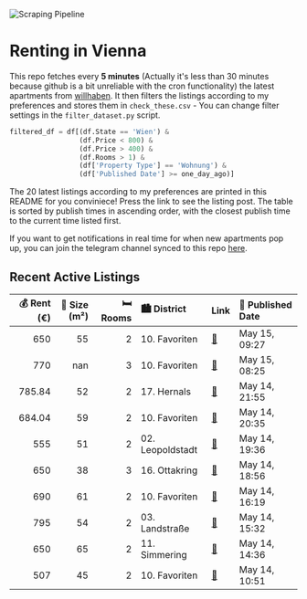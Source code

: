 ![Scraping Pipeline](https://github.com/AthomsG/renting-in-vienna/actions/workflows/run_pipeline.yml/badge.svg)


# Renting in Vienna

This repo fetches every **5 minutes** (Actually it's less than 30 minutes because github is a bit unreliable with the cron functionality) the latest apartments from [willhaben](https://www.willhaben.at/).
It then filters the listings according to my preferences and stores them in `check_these.csv` - You can change filter settings in the `filter_dataset.py` script.

```python
filtered_df = df[(df.State == 'Wien') & 
                 (df.Price < 800) &
                 (df.Price > 400) &
                 (df.Rooms > 1) &
                 (df['Property Type'] == 'Wohnung') &
                 (df['Published Date'] >= one_day_ago)]
```

The 20 latest listings according to my preferences are printed in this README for you conviniece! Press the link to see the listing post.
The table is sorted by publish times in ascending order, with the closest publish time to the current time listed first.

If you want to get notifications in real time for when new apartments pop up, you can join the telegram channel synced to this repo [here](https://t.me/+1HPAYOf5BSsyNTlk).

## Recent Active Listings

|   💰 Rent (€) |   📏 Size (m²) |   🛏️ Rooms | 🏙️ District      | Link                                                                                                                                                                                                                                                     | 📅 Published Date   |
|-------------:|--------------:|-----------:|:-----------------|:---------------------------------------------------------------------------------------------------------------------------------------------------------------------------------------------------------------------------------------------------------|:-------------------|
|       650    |            55 |          2 | 10. Favoriten    | [🔗](https://www.willhaben.at/iad/immobilien/d/mietwohnungen/wien/wien-1100-favoriten/2-zimmer-wohnung-1435747819/)                                                                                                                                       | May 15, 09:27      |
|       770    |           nan |          3 | 10. Favoriten    | [🔗](https://www.willhaben.at/iad/immobilien/d/mietwohnungen/wien/wien-1100-favoriten/mitten-im-10ten---zentral-und-ruhig-gelegen-943546318/)                                                                                                             | May 15, 08:25      |
|       785.84 |            52 |          2 | 17. Hernals      | [🔗](https://www.willhaben.at/iad/immobilien/d/mietwohnungen/wien/wien-1170-hernals/wohnen-im-gepflegten-altbau-1253679793/)                                                                                                                              | May 14, 21:55      |
|       684.04 |            59 |          2 | 10. Favoriten    | [🔗](https://www.willhaben.at/iad/immobilien/d/mietwohnungen/wien/wien-1100-favoriten/renovierungsbed%C3%BCrftige-2-zimmer-wohnung-%7C-altbau-%7C-klinik-favoriten-901202578/)                                                                            | May 14, 20:35      |
|       555    |            51 |          2 | 02. Leopoldstadt | [🔗](https://www.willhaben.at/iad/immobilien/d/mietwohnungen/wien/wien-1020-leopoldstadt/2-zimmer-gemeinde-wohnung-inkl.-m%C3%B6beln-/-gute-%C3%B6ffentliche-anbindungen-/-gute-parkm%C3%B6glichkeiten-/-sch%C3%B6n-zentral-mit-freier-sicht-1996075914/) | May 14, 19:36      |
|       650    |            38 |          3 | 16. Ottakring    | [🔗](https://www.willhaben.at/iad/immobilien/d/mietwohnungen/wien/wien-1160-ottakring/sonnige-s%C3%BCdseitige-balkonwohnung-schn%C3%A4ppchen%21-1475646740/)                                                                                              | May 14, 18:56      |
|       690    |            61 |          2 | 10. Favoriten    | [🔗](https://www.willhaben.at/iad/immobilien/d/mietwohnungen/wien/wien-1100-favoriten/sanierte-2-zimmer-wohnung-nahe-sonnwendviertel-1105127325/)                                                                                                         | May 14, 16:19      |
|       795    |            54 |          2 | 03. Landstraße   | [🔗](https://www.willhaben.at/iad/immobilien/d/mietwohnungen/wien/wien-1030-landstra%C3%9Fe/3.erdbergstrasse---provisionsfreie-charmante-2-zimmer-neubaumiete-direkt-beim-kardinal-naglplatz-2105617351/)                                                 | May 14, 15:32      |
|       650    |            65 |          2 | 11. Simmering    | [🔗](https://www.willhaben.at/iad/immobilien/d/mietwohnungen/wien/wien-1110-simmering/2-zimmer-gemeindewohnung-per-direktvergabe-1225415407/)                                                                                                             | May 14, 14:36      |
|       507    |            45 |          2 | 10. Favoriten    | [🔗](https://www.willhaben.at/iad/immobilien/d/mietwohnungen/wien/wien-1100-favoriten/direktvergabe---helle-2-zimmer-gemeinde-wohnung-mit-top-anbindung-in-favoriten%28nur-mit-einem-vormerkschein-von-wienerwohnen%29-1000656051/)                       | May 14, 10:51      |
